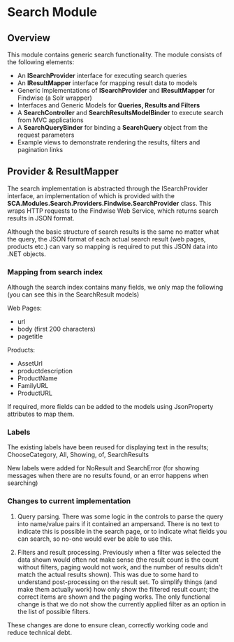 # Search Module

## Overview

This module contains generic search functionality. The module consists of the following elements:

* An **ISearchProvider** interface for executing search queries
* An **IResultMapper** interface for mapping result data to models
* Generic Implementations of **ISearchProvider** and **IResultMapper** for Findwise (a Solr wrapper)
* Interfaces and Generic Models for **Queries, Results and Filters**
* A **SearchController** and **SearchResultsModelBinder** to execute search from MVC applications
* A **SearchQueryBinder** for binding a **SearchQuery** object from the request parameters 
* Example views to demonstrate rendering the results, filters and pagination links

## Provider & ResultMapper

The search implementation is abstracted through the ISearchProvider interface, an implementation of which is provided with the **SCA.Modules.Search.Providers.Findwise.SearchProvider** class. This wraps HTTP requests to the Findwise Web Service, which returns search results in JSON format. 

Although the basic structure of search results is the same no matter what the query, the JSON format of each actual search result (web pages, products etc.) can vary so mapping is required to put this JSON data into .NET objects. 

### Mapping from search index

Although the search index contains many fields, we only map the following (you can see this in the SearchResult models)

Web Pages:

* url
* body (first 200 characters)
* pagetitle

Products:

* AssetUrl
* productdescription
* ProductName
* FamilyURL
* ProductURL

If required, more fields can be added to the models using JsonProperty attributes to map them.

### Labels

The existing labels have been reused for displaying text in the results;
ChooseCategory, All, Showing, of, SearchResults

New labels were added for NoResult and SearchError (for showing messages when there are no results found, or an error happens when searching)

### Changes to current implementation

1. Query parsing. There was some logic in the controls to parse the query into name/value pairs if it contained an ampersand. There is no text to indicate this is possible in the search page, or to indicate what fields you can search, so no-one would ever be able to use this. 

1. Filters and result processing. Previously when a filter was selected the data shown would often not make sense (the result count is the count without filters, paging would not work, and the number of results didn't match the actual results shown). This was due to some hard to understand post-processing on the result set. To simplify things (and make them actually work) how only show the filtered result count; the correct items are shown and the paging works. The only functional change is that we do not show the currently applied filter as an option in the list of possible filters.

These changes are done to ensure clean, correctly working code and reduce technical debt.

                